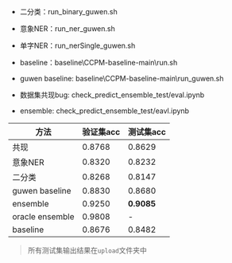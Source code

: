 - 二分类：run_binary_guwen.sh
- 意象NER：run_ner_guwen.sh
- 单字NER：run_nerSingle_guwen.sh
- baseline：baseline\CCPM-baseline-main\run.sh

- guwen baseline: baseline\CCPM-baseline-main\run_guwen.sh

- 数据集共现bug: check_predict_ensemble_test/eval.ipynb
- ensemble: check_predict_ensemble_test/eavl.ipynb



| 方法            | 验证集acc | 测试集acc  |
| --------------- | --------- | ---------- |
| 共现            | 0.8768    | 0.8629     |
| 意象NER         | 0.8320    | 0.8232     |
| 二分类          | 0.8268    | 0.8147     |
| guwen baseline  | 0.8830    | 0.8680     |
| ensemble        | 0.9250    | **0.9085** |
| oracle ensemble | 0.9808    | -          |
| baseline        | 0.8676    | 0.8482     |

> 所有测试集输出结果在`upload`文件夹中

